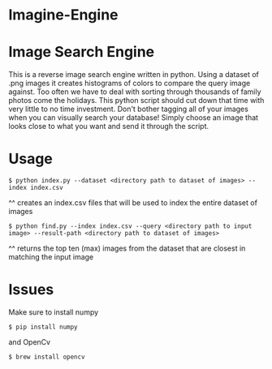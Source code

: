 Imagine-Engine
==============

Image Search Engine
===================

This is a reverse image search engine written in python. Using a dataset of .png images it creates histograms of colors to compare the query image against. Too often we have to deal with sorting through thousands of family photos come the holidays. This python script should cut down that time with very little to no time investment. Don't bother tagging all of your images when you can visually search your database! Simply choose an image that looks close to what you want and send it through the script.

Usage
=====
```$ python index.py --dataset <directory path to dataset of images> --index index.csv```

^^ creates an index.csv files that will be used to index the entire dataset of images

```$ python find.py --index index.csv --query <directory path to input image> --result-path <directory path to dataset of images>```

^^ returns the top ten (max) images from the dataset that are closest in matching the input image


Issues
======


Make sure to install numpy

```$ pip install numpy```

and OpenCv

```$ brew install opencv```
